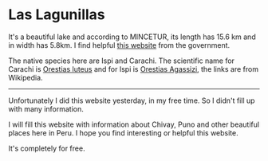 # Las Lagunillas

It's a beautiful lake and according to MINCETUR, its length has 15.6 km and in width has 5.8km.
I find helpful [this website](https://consultasenlinea.mincetur.gob.pe/fichaInventario/index.aspx?cod_Ficha=2771) from the government.

The native species here are Ispi and Carachi. The scientific name for Carachi is [Orestias luteus](https://es.wikipedia.org/wiki/Orestias_luteus) and for Ispi is [Orestias Agassizi](https://es.wikipedia.org/wiki/Orestias_agassizii), the links are from Wikipedia.

---

Unfortunately I did this website yesterday, in my free time.
So I didn't fill up with many information.

I will fill this website with information about Chivay, Puno and other beautiful places here in Peru.
I hope you find interesting or helpful this website.

It's completely for free.